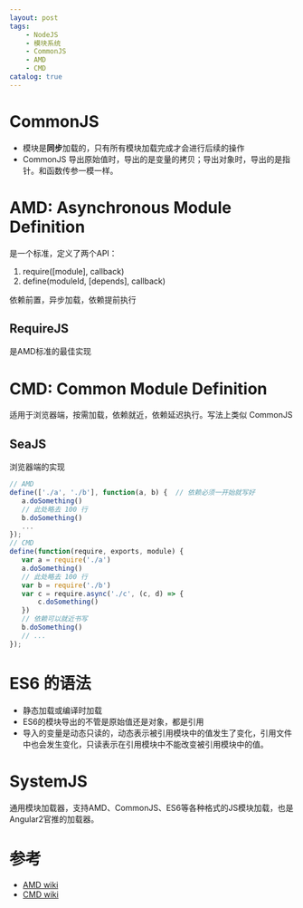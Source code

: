 ```yaml
---
layout: post
tags: 
    - NodeJS
    - 模块系统
    - CommonJS
    - AMD
    - CMD
catalog: true
---
```



# CommonJS
- 模块是**同步**加载的，只有所有模块加载完成才会进行后续的操作
- CommonJS 导出原始值时，导出的是变量的拷贝；导出对象时，导出的是指针。和函数传参一模一样。

# AMD: Asynchronous Module Definition
是一个标准，定义了两个API：
1. require([module], callback)
2. define(moduleId, [depends], callback)

依赖前置，异步加载，依赖提前执行

## RequireJS
是AMD标准的最佳实现

# CMD: Common Module Definition
适用于浏览器端，按需加载，依赖就近，依赖延迟执行。写法上类似 CommonJS
## SeaJS
浏览器端的实现
```js
// AMD
define(['./a', './b'], function(a, b) {  // 依赖必须一开始就写好  
   a.doSomething()    
   // 此处略去 100 行    
   b.doSomething()    
   ...
});
// CMD
define(function(require, exports, module) {
   var a = require('./a')   
   a.doSomething()   
   // 此处略去 100 行   
   var b = require('./b') 
   var c = require.async('./c', (c, d) => {
       c.doSomething()
   })
   // 依赖可以就近书写   
   b.doSomething()
   // ... 
});
```

# ES6 的语法
- 静态加载或编译时加载
- ES6的模块导出的不管是原始值还是对象，都是引用
- 导入的变量是动态只读的，动态表示被引用模块中的值发生了变化，引用文件中也会发生变化，只读表示在引用模块中不能改变被引用模块中的值。

# SystemJS
通用模块加载器，支持AMD、CommonJS、ES6等各种格式的JS模块加载，也是Angular2官推的加载器。

# 参考
- [AMD wiki](https://github.com/amdjs/amdjs-api/wiki/AMD)
- [CMD wiki](https://github.com/seajs/seajs/issues/242)